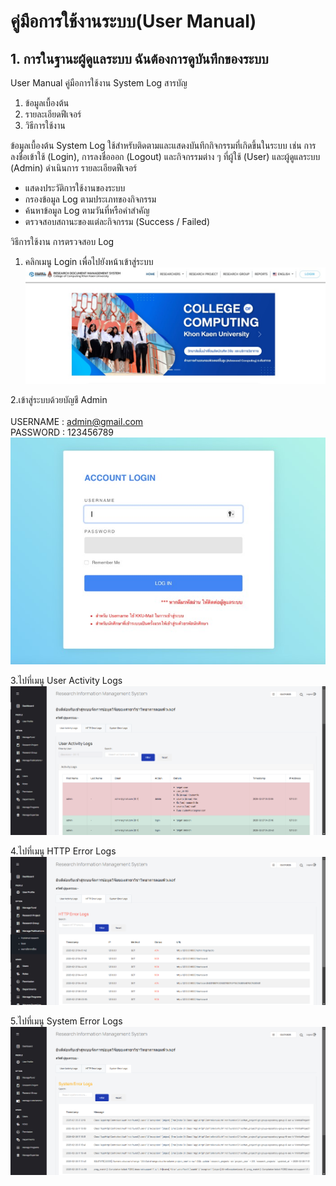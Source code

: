 # คู่มือการใช้งานระบบ(User Manual)

## 1. การในฐานะผู้ดูแลระบบ ฉันต้องการดูบันทึกของระบบ 
User Manual
คู่มือการใช้งาน System Log
สารบัญ
1.	ข้อมูลเบื้องต้น
2.	รายละเอียดฟีเจอร์
3.	วิธีการใช้งาน


ข้อมูลเบื้องต้น System Log
ใช้สำหรับติดตามและแสดงบันทึกกิจกรรมที่เกิดขึ้นในระบบ เช่น การลงชื่อเข้าใช้ (Login), การลงชื่อออก (Logout) และกิจกรรมต่าง ๆ ที่ผู้ใช้ (User) และผู้ดูแลระบบ (Admin) ดำเนินการ
รายละเอียดฟีเจอร์
- แสดงประวัติการใช้งานของระบบ
- กรองข้อมูล Log ตามประเภทของกิจกรรม
- ค้นหาข้อมูล Log ตามวันที่หรือคำสำคัญ
- ตรวจสอบสถานะของแต่ละกิจกรรม (Success / Failed)


วิธีการใช้งาน การตรวจสอบ Log
1.	คลิกเมนู Login เพื่อไปยังหน้าเข้าสู่ระบบ
![alt text](../Doc/img/img1.jpg)



2.เข้าสู่ระบบด้วยบัญชี Admin
<br>
<br>
USERNAME : admin@gmail.com
<br>
PASSWORD : 123456789
<br>
![alt text](../Doc/img/img2.jpg)
<br>

3.ไปที่เมนู User Activity Logs
<br>
![alt text](/Sprint2/img_sprint2/481118149_1795761087662605_1009661506568150375_n.png)
<br>


4.ไปที่เมนู HTTP Error Logs
<br>
![alt text](Sprint2/img_sprint2/480936330_1408113837036351_6709346763318549623_n.png)
<br>

5.ไปที่เมนู System Error Logs
<br>
![alt text](Sprint2/img_sprint2/480320115_1815253882608357_110721298631210181_n.png)
<br>





